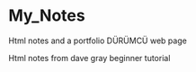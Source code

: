 # My_Notes
Html notes and a portfolio DÜRÜMCÜ web page

Html notes from dave gray beginner tutorial
